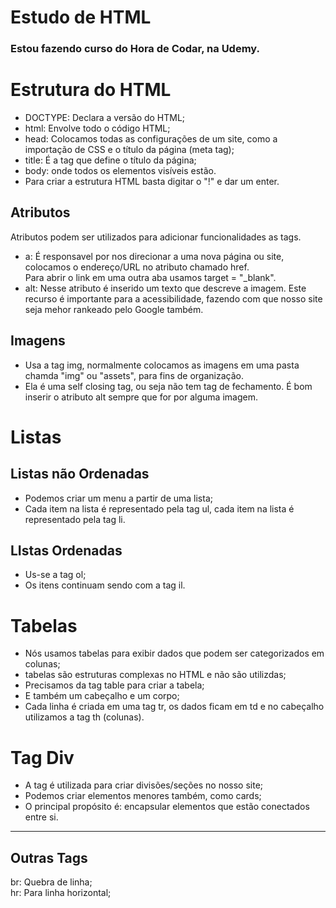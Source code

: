 # Estudo de HTML

### Estou fazendo curso do Hora de Codar, na Udemy.

# Estrutura do HTML 

- DOCTYPE: Declara a versão do HTML; 
- html: Envolve todo o código HTML; 
- head: Colocamos todas as configurações de um site, como a importação de CSS e o título da página (meta tag);
- title: É a tag que define o título da página;
- body: onde todos os elementos visíveis estão.
- Para criar a estrutura HTML basta digitar o "!" e dar um enter.



## Atributos

Atributos podem ser utilizados para adicionar funcionalidades as tags.

- a: É responsavel por nos direcionar a uma nova página ou site, colocamos o endereço/URL no atributo chamado href.<br>
Para abrir o link em uma outra aba usamos target = "_blank".
- alt: Nesse atributo é inserido um texto que descreve a imagem. Este recurso é importante para a acessibilidade, fazendo com que nosso site seja mehor rankeado pelo Google também.


## Imagens

- Usa a tag img, normalmente colocamos as imagens em uma pasta chamda "img" ou "assets", para fins de organização. 
- Ela é uma self closing tag, ou seja não tem tag de fechamento. É bom inserir o atributo alt sempre que for por alguma imagem.   

# Listas

## Listas não Ordenadas

- Podemos criar um menu a partir de uma lista;
- Cada item na lista é representado pela tag ul, cada item na lista é representado pela tag li.

## LIstas Ordenadas

- Us-se a tag ol;
- Os itens continuam sendo com a tag il.

# Tabelas

- Nós usamos tabelas para exibir dados que podem ser categorizados em colunas;
- tabelas são estruturas complexas no HTML e não são utilizdas;
- Precisamos da tag table para criar a tabela;
- E também um cabeçalho e um corpo;
- Cada linha é criada em uma tag tr, os dados ficam em td e no cabeçalho utilizamos a tag th (colunas).

# Tag Div

- A tag é utilizada para criar divisões/seções no nosso site;
- Podemos criar elementos menores também, como cards;
- O principal propósito é: encapsular elementos que estão conectados entre si.

<hr>

## Outras Tags

br: Quebra de linha; <br>
hr: Para linha horizontal; <br>